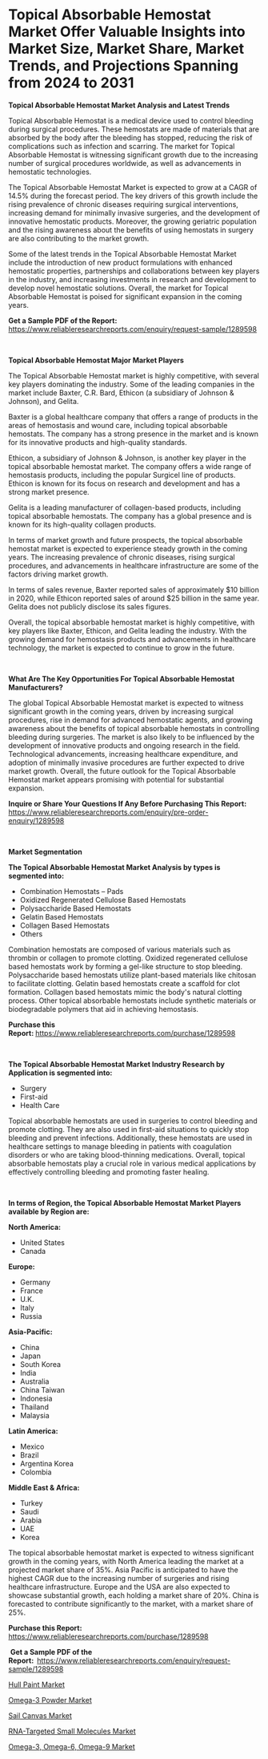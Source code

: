 <p><h1>Topical Absorbable Hemostat Market Offer Valuable Insights into Market Size, Market Share, Market Trends, and Projections Spanning from 2024 to 2031</h1></p><p><strong>Topical Absorbable Hemostat Market Analysis and Latest Trends</strong></p>
<p><p>Topical Absorbable Hemostat is a medical device used to control bleeding during surgical procedures. These hemostats are made of materials that are absorbed by the body after the bleeding has stopped, reducing the risk of complications such as infection and scarring. The market for Topical Absorbable Hemostat is witnessing significant growth due to the increasing number of surgical procedures worldwide, as well as advancements in hemostatic technologies.</p><p>The Topical Absorbable Hemostat Market is expected to grow at a CAGR of 14.5% during the forecast period. The key drivers of this growth include the rising prevalence of chronic diseases requiring surgical interventions, increasing demand for minimally invasive surgeries, and the development of innovative hemostatic products. Moreover, the growing geriatric population and the rising awareness about the benefits of using hemostats in surgery are also contributing to the market growth.</p><p>Some of the latest trends in the Topical Absorbable Hemostat Market include the introduction of new product formulations with enhanced hemostatic properties, partnerships and collaborations between key players in the industry, and increasing investments in research and development to develop novel hemostatic solutions. Overall, the market for Topical Absorbable Hemostat is poised for significant expansion in the coming years.</p></p>
<p><strong>Get a Sample PDF of the Report:&nbsp;</strong> <a href="https://www.reliableresearchreports.com/enquiry/request-sample/1289598">https://www.reliableresearchreports.com/enquiry/request-sample/1289598</a></p>
<p>&nbsp;</p>
<p><strong>Topical Absorbable Hemostat Major Market Players</strong></p>
<p><p>The Topical Absorbable Hemostat market is highly competitive, with several key players dominating the industry. Some of the leading companies in the market include Baxter, C.R. Bard, Ethicon (a subsidiary of Johnson & Johnson), and Gelita.</p><p>Baxter is a global healthcare company that offers a range of products in the areas of hemostasis and wound care, including topical absorbable hemostats. The company has a strong presence in the market and is known for its innovative products and high-quality standards.</p><p>Ethicon, a subsidiary of Johnson & Johnson, is another key player in the topical absorbable hemostat market. The company offers a wide range of hemostasis products, including the popular Surgicel line of products. Ethicon is known for its focus on research and development and has a strong market presence.</p><p>Gelita is a leading manufacturer of collagen-based products, including topical absorbable hemostats. The company has a global presence and is known for its high-quality collagen products.</p><p>In terms of market growth and future prospects, the topical absorbable hemostat market is expected to experience steady growth in the coming years. The increasing prevalence of chronic diseases, rising surgical procedures, and advancements in healthcare infrastructure are some of the factors driving market growth.</p><p>In terms of sales revenue, Baxter reported sales of approximately $10 billion in 2020, while Ethicon reported sales of around $25 billion in the same year. Gelita does not publicly disclose its sales figures.</p><p>Overall, the topical absorbable hemostat market is highly competitive, with key players like Baxter, Ethicon, and Gelita leading the industry. With the growing demand for hemostasis products and advancements in healthcare technology, the market is expected to continue to grow in the future.</p></p>
<p>&nbsp;</p>
<p><strong>What Are The Key Opportunities For Topical Absorbable Hemostat Manufacturers?</strong></p>
<p><p>The global Topical Absorbable Hemostat market is expected to witness significant growth in the coming years, driven by increasing surgical procedures, rise in demand for advanced hemostatic agents, and growing awareness about the benefits of topical absorbable hemostats in controlling bleeding during surgeries. The market is also likely to be influenced by the development of innovative products and ongoing research in the field. Technological advancements, increasing healthcare expenditure, and adoption of minimally invasive procedures are further expected to drive market growth. Overall, the future outlook for the Topical Absorbable Hemostat market appears promising with potential for substantial expansion.</p></p>
<p><strong>Inquire or Share Your Questions If Any Before Purchasing This Report:</strong> <a href="https://www.reliableresearchreports.com/enquiry/pre-order-enquiry/1289598">https://www.reliableresearchreports.com/enquiry/pre-order-enquiry/1289598</a></p>
<p>&nbsp;</p>
<p><strong>Market Segmentation</strong></p>
<p><strong>The Topical Absorbable Hemostat Market Analysis by types is segmented into:</strong></p>
<p><ul><li>Combination Hemostats – Pads</li><li>Oxidized Regenerated Cellulose Based Hemostats</li><li>Polysaccharide Based Hemostats</li><li>Gelatin Based Hemostats</li><li>Collagen Based Hemostats</li><li>Others</li></ul></p>
<p><p>Combination hemostats are composed of various materials such as thrombin or collagen to promote clotting. Oxidized regenerated cellulose based hemostats work by forming a gel-like structure to stop bleeding. Polysaccharide based hemostats utilize plant-based materials like chitosan to facilitate clotting. Gelatin based hemostats create a scaffold for clot formation. Collagen based hemostats mimic the body's natural clotting process. Other topical absorbable hemostats include synthetic materials or biodegradable polymers that aid in achieving hemostasis.</p></p>
<p><strong>Purchase this Report:&nbsp;</strong><a href="https://www.reliableresearchreports.com/purchase/1289598">https://www.reliableresearchreports.com/purchase/1289598</a></p>
<p>&nbsp;</p>
<p><strong>The Topical Absorbable Hemostat Market Industry Research by Application is segmented into:</strong></p>
<p><ul><li>Surgery</li><li>First-aid</li><li>Health Care</li></ul></p>
<p><p>Topical absorbable hemostats are used in surgeries to control bleeding and promote clotting. They are also used in first-aid situations to quickly stop bleeding and prevent infections. Additionally, these hemostats are used in healthcare settings to manage bleeding in patients with coagulation disorders or who are taking blood-thinning medications. Overall, topical absorbable hemostats play a crucial role in various medical applications by effectively controlling bleeding and promoting faster healing.</p></p>
<p>&nbsp;</p>
<p><strong>In terms of Region, the Topical Absorbable Hemostat Market Players available by Region are:</strong></p>
<p>
    <p> <strong> North America: </strong>
        <ul>
            <li>United States</li>
            <li>Canada</li>
        </ul>
        </p> 
    <p> <strong> Europe: </strong>
        <ul>
            <li>Germany</li>
            <li>France</li>
            <li>U.K.</li>
            <li>Italy</li>
            <li>Russia</li>
        </ul>
        </p> 
    <p> <strong> Asia-Pacific: </strong>
        <ul>
            <li>China</li>
            <li>Japan</li>
            <li>South Korea</li>
            <li>India</li>
            <li>Australia</li>
            <li>China Taiwan</li>
            <li>Indonesia</li>
            <li>Thailand</li>
            <li>Malaysia</li>
        </ul>
        </p> 
    <p> <strong> Latin America: </strong>
        <ul>
            <li>Mexico</li>
            <li>Brazil</li>
            <li>Argentina Korea</li>
            <li>Colombia</li>
        </ul>
        </p> 
    <p> <strong> Middle East & Africa: </strong>
        <ul>
            <li>Turkey</li>
            <li>Saudi</li>
            <li>Arabia</li>
            <li>UAE</li>
            <li>Korea</li>
        </ul>
    </p>
    </p>
<p><p>The topical absorbable hemostat market is expected to witness significant growth in the coming years, with North America leading the market at a projected market share of 35%. Asia Pacific is anticipated to have the highest CAGR due to the increasing number of surgeries and rising healthcare infrastructure. Europe and the USA are also expected to showcase substantial growth, each holding a market share of 20%. China is forecasted to contribute significantly to the market, with a market share of 25%.</p></p>
<p><strong>Purchase this Report: </strong><a href="https://www.reliableresearchreports.com/purchase/1289598">https://www.reliableresearchreports.com/purchase/1289598</a></p>
<p>&nbsp;<strong>Get a Sample PDF of the Report:&nbsp;&nbsp;</strong><a href="https://www.reliableresearchreports.com/enquiry/request-sample/1289598">https://www.reliableresearchreports.com/enquiry/request-sample/1289598</a></p>
<p><strong></strong></p>
<p><p><a href="https://view.publitas.com/reportprime-1/hull-paint-market-size-market-share-and-global-market-analysis-report-2024-2031/">Hull Paint Market</a></p><p><a href="https://valiant-lunge-8fe.notion.site/Omega-3-Powder-Market-Research-Report-The-Key-To-Successful-Business-Strategy-Forecasted-for-Period-3158b9c5353a4b6cbb4580f7de149751">Omega-3 Powder Market</a></p><p><a href="https://view.publitas.com/reportprime-1/sail-canvas-market-provides-detailed-segmentation-of-this-market-based-on-type-application-and-region-and-forecast-for-the-period-from-2024-2031/">Sail Canvas Market</a></p><p><a href="https://github.com/lataunyatinikmelvin59ilbd0dv/Market-Research-Report-List-1/blob/main/rna-targeted-small-molecules-market.md">RNA-Targeted Small Molecules Market</a></p><p><a href="https://picayune-night-cbd.notion.site/Omega-3-Omega-6-Omega-9-Market-Size-Reflecting-a-Forecast-Till-2031-Market-By-Type-By-Applicatio-c824a7bbb99a4893b61e12d711dc6ec0">Omega-3, Omega-6, Omega-9 Market</a></p></p>